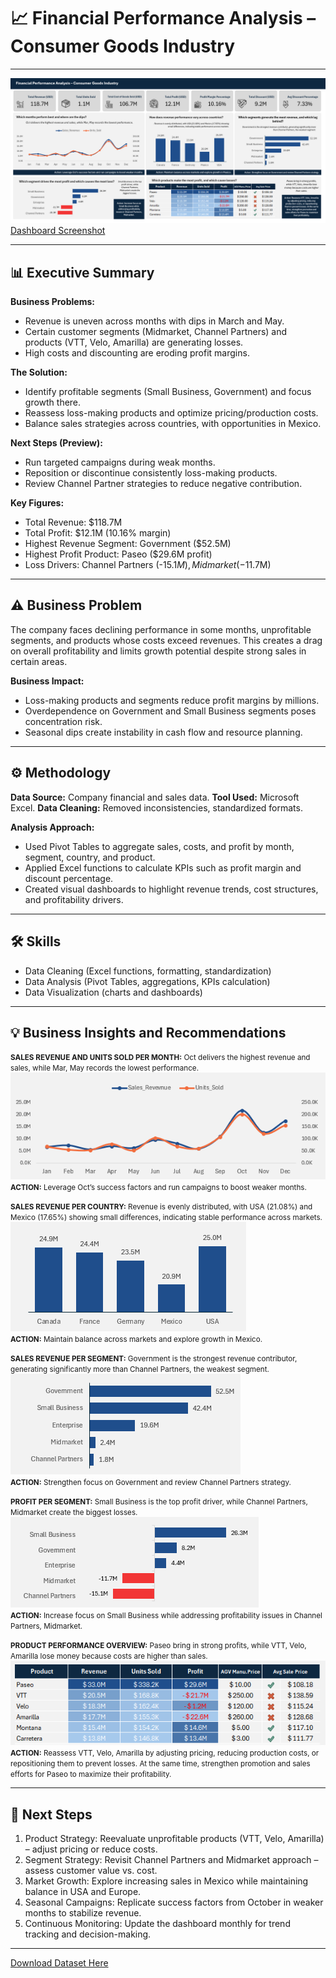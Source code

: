 # 📈 Financial Performance Analysis – Consumer Goods Industry

---

![Dashboard Screenshot](./Asset/Financial%20Dataset%20Dashboard.png)
[Dashboard Screenshot](./Asset/Financial%20Dataset%20Dashboard.png)

---
## 📊 Executive Summary

**Business Problems:**
- Revenue is uneven across months with dips in March and May.
- Certain customer segments (Midmarket, Channel Partners) and products (VTT, Velo, Amarilla) are generating losses.
- High costs and discounting are eroding profit margins.
   
**The Solution:**
- Identify profitable segments (Small Business, Government) and focus growth there.
- Reassess loss-making products and optimize pricing/production costs.
- Balance sales strategies across countries, with opportunities in Mexico.

**Next Steps (Preview):**
- Run targeted campaigns during weak months.
- Reposition or discontinue consistently loss-making products.
- Review Channel Partner strategies to reduce negative contribution.

**Key Figures:**
- Total Revenue: $118.7M
- Total Profit: $12.1M (10.16% margin)
- Highest Revenue Segment: Government ($52.5M)
- Highest Profit Product: Paseo ($29.6M profit)
- Loss Drivers: Channel Partners (-$15.1M), Midmarket (-$11.7M)

---

## ⚠️ Business Problem

The company faces declining performance in some months, unprofitable segments, and products whose costs exceed revenues. This creates a drag on overall profitability and limits growth potential despite strong sales in certain areas.

**Business Impact:**

- Loss-making products and segments reduce profit margins by millions.
- Overdependence on Government and Small Business segments poses concentration risk.
- Seasonal dips create instability in cash flow and resource planning.

----

## ⚙️ Methodology

**Data Source:** Company financial and sales data.
**Tool Used:** Microsoft Excel.
**Data Cleaning:** Removed inconsistencies, standardized formats.

**Analysis Approach:**
- Used Pivot Tables to aggregate sales, costs, and profit by month, segment, country, and product.
- Applied Excel functions to calculate KPIs such as profit margin and discount percentage.
- Created visual dashboards to highlight revenue trends, cost structures, and profitability drivers.

---
## 🛠 Skills

- Data Cleaning (Excel functions, formatting, standardization)
- Data Analysis (Pivot Tables, aggregations, KPIs calculation)
- Data Visualization (charts and dashboards)

---

## 💡 Business Insights and Recommendations

<small>**SALES REVENUE AND UNITS SOLD PER MONTH:** 
Oct delivers the highest revenue and sales, while Mar, May records the lowest performance. </small>  
![SalesRevenueAndUnitsSoldPerMonth](./Asset/SalesRevenueAndUnitsSoldPerMonth.png)  
<small>**ACTION:** Leverage Oct’s success factors and run campaigns to boost weaker months.</small>

<small>**SALES REVENUE PER COUNTRY:** Revenue is evenly distributed, with USA (21.08%) and Mexico (17.65%) showing small differences, indicating stable performance across markets. </small>  
![RevenuePerCountry](./Asset/RevenuePerCountry.png)  
<small>**ACTION:** Maintain balance across markets and explore growth in Mexico.</small>
<br>

<small>**SALES REVENUE PER SEGMENT:** Government is the strongest revenue contributor, generating significantly more than Channel Partners, the weakest segment.</small>  
![RevenuePerSegment](./Asset/RevenuePerSegment.png)  
<small>**ACTION:** Strengthen focus on Government and review Channel Partners strategy.</small>
<br>

<small>**PROFIT PER SEGMENT:** Small Business is the top profit driver, while Channel Partners, Midmarket create the biggest losses.</small>  
![ProfitPerSegment](./Asset/ProfitPerSegment.png)  
<small>**ACTION:** Increase focus on Small Business while addressing profitability issues in Channel Partners, Midmarket.</small>
<br>

<small>**PRODUCT PERFORMANCE OVERVIEW:** Paseo bring in strong profits, while VTT, Velo, Amarilla lose money because costs are higher than sales.</small>  
![ProductPerformanceOverview](./Asset/ProductPerformanceOverview.png)  
<small>**ACTION:** Reassess VTT, Velo, Amarilla by adjusting pricing, reducing production costs, or repositioning them to prevent losses. At the same time, strengthen promotion and sales efforts for Paseo to maximize their profitability.</small>

---
## 📝 Next Steps

<ol>
    <li>Product Strategy: Reevaluate unprofitable products (VTT, Velo, Amarilla) – adjust pricing or reduce costs.</li>
    <li>Segment Strategy: Revisit Channel Partners and Midmarket approach – assess customer value vs. cost.</li>
    <li>Market Growth: Explore increasing sales in Mexico while maintaining balance in USA and Europe.</li>
    <li>Seasonal Campaigns: Replicate success factors from October in weaker months to stabilize revenue.</li>
    <li>Continuous Monitoring: Update the dashboard monthly for trend tracking and decision-making.</li>
</ol>

---

[Download Dataset Here](./Financial%20Dataset%20Dashboard.png)
